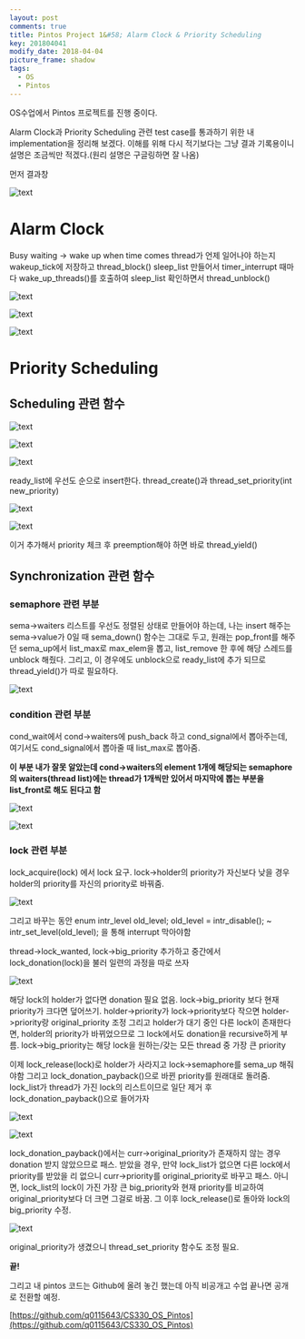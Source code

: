 ```yaml
---
layout: post
comments: true
title: Pintos Project 1&#58; Alarm Clock & Priority Scheduling
key: 201804041
modify_date: 2018-04-04
picture_frame: shadow
tags:
  - OS
  - Pintos
---
```


OS수업에서 Pintos 프로젝트를 진행 중이다.

<!--more-->

Alarm Clock과 Priority Scheduling 관련 test case를 통과하기 위한 내 implementation을 정리해 보겠다.
이해를 위해 다시 적기보다는 그냥 결과 기록용이니 설명은 조금씩만 적겠다.(원리 설명은 구글링하면 잘 나옴)

먼저 결과창

![text](https://raw.githubusercontent.com/q0115643/my_blog/master/images/pintos-pj1/pintos-pj1-result.png)

# Alarm Clock

Busy waiting -> wake up when time comes
thread가 언제 일어나야 하는지 wakeup_tick에 저장하고 thread_block()
sleep_list 만들어서 timer_interrupt 때마다 wake_up_threads()를 호출하여 sleep_list 확인하면서 thread_unblock()

![text](https://raw.githubusercontent.com/q0115643/my_blog/master/images/pintos-pj1/pintos-pj1-01.png)

![text](https://raw.githubusercontent.com/q0115643/my_blog/master/images/pintos-pj1/pintos-pj1-02.png)

![text](https://raw.githubusercontent.com/q0115643/my_blog/master/images/pintos-pj1/pintos-pj1-03.png)

# Priority Scheduling

## Scheduling 관련 함수

![text](https://raw.githubusercontent.com/q0115643/my_blog/master/images/pintos-pj1/pintos-pj1-04.png)

![text](https://raw.githubusercontent.com/q0115643/my_blog/master/images/pintos-pj1/pintos-pj1-05.png)

![text](https://raw.githubusercontent.com/q0115643/my_blog/master/images/pintos-pj1/pintos-pj1-06.png)

ready_list에 우선도 순으로 insert한다.
thread_create()과 thread_set_priority(int new_priority)

![text](https://raw.githubusercontent.com/q0115643/my_blog/master/images/pintos-pj1/pintos-pj1-07.png)

![text](https://raw.githubusercontent.com/q0115643/my_blog/master/images/pintos-pj1/pintos-pj1-08.png)

이거 추가해서 priority 체크 후 preemption해야 하면 바로 thread_yield()

## Synchronization 관련 함수

### semaphore 관련 부분

sema->waiters 리스트를 우선도 정렬된 상태로 만들어야 하는데, 나는 insert 해주는 sema->value가 0일 때 sema_down() 함수는 그대로 두고, 원래는 pop_front를 해주던 sema_up에서 list_max로 max_elem을 뽑고, list_remove 한 후에 해당 스레드를 unblock 해줬다.
그리고, 이 경우에도 unblock으로 ready_list에 추가 되므로 thread_yield()가 따로 필요하다.

![text](https://raw.githubusercontent.com/q0115643/my_blog/master/images/pintos-pj1/pintos-pj1-09.png)

### condition 관련 부분

cond_wait에서 cond->waiters에 push_back 하고 cond_signal에서 뽑아주는데, 여기서도 cond_signal에서 뽑아줄 때 list_max로 뽑아줌.

**이 부분 내가 잘못 알았는데 cond->waiters의 element 1개에 해당되는 semaphore의 waiters(thread list)에는 thread가 1개씩만 있어서 마지막에 뽑는 부분을 list_front로 해도 된다고 함**

![text](https://raw.githubusercontent.com/q0115643/my_blog/master/images/pintos-pj1/pintos-pj1-10.png)

![text](https://raw.githubusercontent.com/q0115643/my_blog/master/images/pintos-pj1/pintos-pj1-11.png)

### lock 관련 부분

lock_acquire(lock) 에서 lock 요구.
lock->holder의 priority가 자신보다 낮을 경우 holder의 priority를 자신의 priority로 바꿔줌.

![text](https://raw.githubusercontent.com/q0115643/my_blog/master/images/pintos-pj1/pintos-pj1-12.png)

그리고 바꾸는 동안
enum intr_level old_level;
old_level = intr_disable();
~
intr_set_level(old_level);
을 통해 interrupt 막아야함

thread->lock_wanted, lock->big_priority 추가하고
중간에서 lock_donation(lock)을 불러 일련의 과정을 따로 쓰자

![text](https://raw.githubusercontent.com/q0115643/my_blog/master/images/pintos-pj1/pintos-pj1-13.png)

해당 lock의 holder가 없다면 donation 필요 없음.
lock->big_priority 보다 현재 priority가 크다면 덮어쓰기.
holder->priority가 lock->priority보다 작으면
holder->priority랑 original_priority 조정
그리고 holder가 대기 중인 다른 lock이 존재한다면, holder의 priority가 바뀌었으므로 그 lock에서도 donation을 recursive하게 부름.
lock->big_priority는 해당 lock을 원하는/갖는 모든 thread 중 가장 큰 priority


이제 lock_release(lock)로
holder가 사라지고 lock->semaphore를 sema_up 해줘야함
그리고 lock_donation_payback()으로 바뀐 priority를 원래대로 돌려줌.
lock_list가 thread가 가진 lock의 리스트이므로 일단 제거 후 lock_donation_payback()으로 들어가자

![text](https://raw.githubusercontent.com/q0115643/my_blog/master/images/pintos-pj1/pintos-pj1-14.png)

![text](https://raw.githubusercontent.com/q0115643/my_blog/master/images/pintos-pj1/pintos-pj1-15.png)

lock_donation_payback()에서는
curr->original_priority가 존재하지 않는 경우 donation 받지 않았으므로 패스.
받았을 경우, 만약 lock_list가 없으면 다른 lock에서 priority를 받았을 리 없으니 curr->priority를 original_priority로 바꾸고 패스.
아니면, lock_list의 lock이 가진 가장 큰 big_priority와 현재 priority를 비교하여 original_priority보다 더 크면 그걸로 바꿈.
그 이후 lock_release()로 돌아와 lock의 big_priority 수정.

![text](https://raw.githubusercontent.com/q0115643/my_blog/master/images/pintos-pj1/pintos-pj1-16.png)

original_priority가 생겼으니 thread_set_priority 함수도 조정 필요.

**끝!**

그리고 내 pintos 코드는 Github에 올려 놓긴 했는데 아직 비공개고 수업 끝나면 공개로 전환할 예정.

[https://github.com/q0115643/CS330_OS_Pintos](https://github.com/q0115643/CS330_OS_Pintos)

